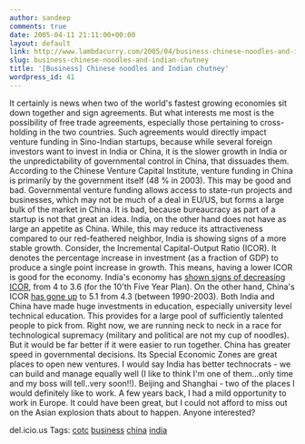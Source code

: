 ```yaml
---
author: sandeep
comments: true
date: 2005-04-11 21:11:00+00:00
layout: default
link: http://www.lambdacurry.com/2005/04/business-chinese-noodles-and-indian-chutney/
slug: business-chinese-noodles-and-indian-chutney
title: '[Business] Chinese noodles and Indian chutney'
wordpress_id: 41
---
```


It certainly is news when two of the world's fastest growing economies sit down together and sign agreements.
But what interests me most is the possibility of free trade agreements, especially those pertaining to cross-holding in the two countries. Such agreements would directly impact venture funding in Sino-Indian startups, because while several foreign investors want to invest in India or China, it is the slower growth in India or the unpredictability of governmental control in China, that dissuades them.
According to the Chinese Venture Capital Institute, venture funding in China is primarily by the government itself (48 % in 2003). 
This may be good and bad. Governmental venture funding allows access to state-run projects and businesses, which may not be much of a deal in EU/US, but forms a large bulk of the market in China. It is bad, because bureaucracy as part of a startup is not that great an idea. 
India, on the other hand does not have as large an appetite as China. While, this may reduce its attractiveness compared to our red-feathered neighbor, India is showing signs of a more stable growth.
Consider, the Incremental Capital-Output Ratio (ICOR). It denotes the percentage increase in investment (as a fraction of GDP) to produce a single point increase in growth. This means, having a lower ICOR is good for the economy. India's economy has [shown signs of decreasing ICOR](http://www.adb.org/Documents/Books/ADO/2004/ind.asp), from 4 to 3.6 (for the 10'th Five Year Plan). On the other hand, China's ICOR [has gone up](http://www.rieti.go.jp/en/china/04061801.html) to 5.1 from 4.3 (between 1990-2003).
Both India and China have made huge investments in education, especially university level technical education. This provides for a large pool of sufficiently talented people to pick from.
Right now, we are running neck to neck in a race for technological supremacy (military and political are not my cup of noodles). But it would be far better if it were easier to run together. China has greater speed in governmental decisions. Its Special Economic Zones are great places to open new ventures.
I would say India has better technocrats - we can build and manage equally well (I like to think I'm one of them...only time and my boss will tell..very soon!!). 
Beijing and Shanghai - two of the places I would definitely like to work. A few years back, I had a mild opportunity to work in Europe. It could have been great, but I could not afford to miss out on the Asian explosion thats about to happen.
Anyone interested?

del.icio.us Tags: [cotc](http://del.icio.us/sss8ue/cotc) [business](http://del.icio.us/sss8ue/business) [china](http://del.icio.us/sss8ue/china) [india](http://del.icio.us/sss8ue/india)
